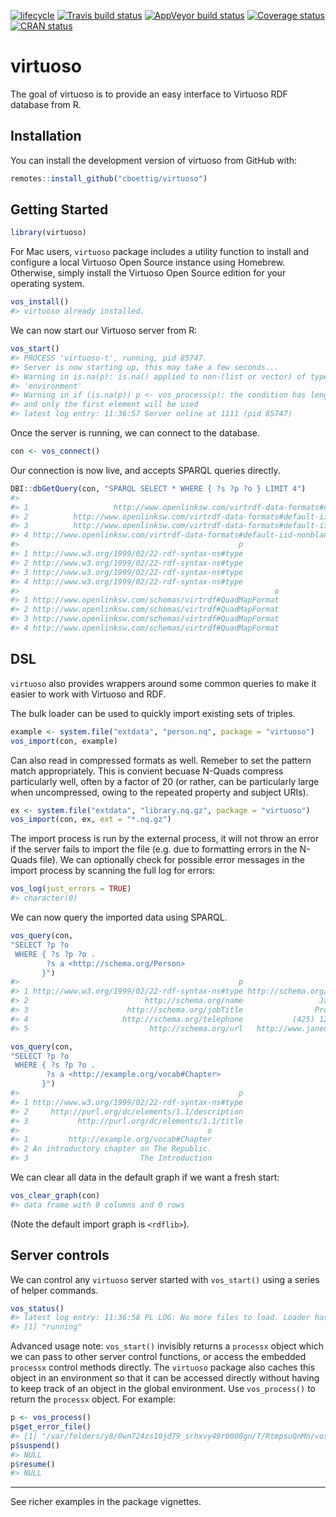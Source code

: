
[![lifecycle](https://img.shields.io/badge/lifecycle-experimental-orange.svg)](https://www.tidyverse.org/lifecycle/#experimental)
[![Travis build
status](https://travis-ci.org/cboettig/virtuoso.svg?branch=master)](https://travis-ci.org/cboettig/virtuoso)
[![AppVeyor build
status](https://ci.appveyor.com/api/projects/status/github/cboettig/virtuoso?branch=master&svg=true)](https://ci.appveyor.com/project/cboettig/virtuoso)
[![Coverage
status](https://codecov.io/gh/cboettig/virtuoso/branch/master/graph/badge.svg)](https://codecov.io/github/cboettig/virtuoso?branch=master)
[![CRAN
status](https://www.r-pkg.org/badges/version/virtuoso)](https://cran.r-project.org/package=virtuoso)

<!-- README.md is generated from README.Rmd. Please edit that file -->

# virtuoso

The goal of virtuoso is to provide an easy interface to Virtuoso RDF
database from R.

## Installation

You can install the development version of virtuoso from GitHub with:

``` r
remotes::install_github("cboettig/virtuoso")
```

## Getting Started

``` r
library(virtuoso)
```

For Mac users, `virtuoso` package includes a utility function to install
and configure a local Virtuoso Open Source instance using Homebrew.
Otherwise, simply install the Virtuoso Open Source edition for your
operating system.

``` r
vos_install()
#> virtuoso already installed.
```

We can now start our Virtuoso server from R:

``` r
vos_start()
#> PROCESS 'virtuoso-t', running, pid 85747.
#> Server is now starting up, this may take a few seconds...
#> Warning in is.na(p): is.na() applied to non-(list or vector) of type
#> 'environment'
#> Warning in if (is.na(p)) p <- vos_process(p): the condition has length > 1
#> and only the first element will be used
#> latest log entry: 11:36:57 Server online at 1111 (pid 85747)
```

Once the server is running, we can connect to the database.

``` r
con <- vos_connect()
```

Our connection is now live, and accepts SPARQL queries directly.

``` r
DBI::dbGetQuery(con, "SPARQL SELECT * WHERE { ?s ?p ?o } LIMIT 4")
#>                                                                              s
#> 1                   http://www.openlinksw.com/virtrdf-data-formats#default-iid
#> 2          http://www.openlinksw.com/virtrdf-data-formats#default-iid-nullable
#> 3          http://www.openlinksw.com/virtrdf-data-formats#default-iid-nonblank
#> 4 http://www.openlinksw.com/virtrdf-data-formats#default-iid-nonblank-nullable
#>                                                 p
#> 1 http://www.w3.org/1999/02/22-rdf-syntax-ns#type
#> 2 http://www.w3.org/1999/02/22-rdf-syntax-ns#type
#> 3 http://www.w3.org/1999/02/22-rdf-syntax-ns#type
#> 4 http://www.w3.org/1999/02/22-rdf-syntax-ns#type
#>                                                         o
#> 1 http://www.openlinksw.com/schemas/virtrdf#QuadMapFormat
#> 2 http://www.openlinksw.com/schemas/virtrdf#QuadMapFormat
#> 3 http://www.openlinksw.com/schemas/virtrdf#QuadMapFormat
#> 4 http://www.openlinksw.com/schemas/virtrdf#QuadMapFormat
```

## DSL

`virtuoso` also provides wrappers around some common queries to make it
easier to work with Virtuoso and RDF.

The bulk loader can be used to quickly import existing sets of triples.

``` r
example <- system.file("extdata", "person.nq", package = "virtuoso")
vos_import(con, example)
```

Can also read in compressed formats as well. Remeber to set the pattern
match appropriately. This is convient becuase N-Quads compress
particularly well, often by a factor of 20 (or rather, can be
particularly large when uncompressed, owing to the repeated property and
subject URIs).

``` r
ex <- system.file("extdata", "library.nq.gz", package = "virtuoso")
vos_import(con, ex, ext = "*.nq.gz")
```

The import process is run by the external process, it will not throw an
error if the server fails to import the file (e.g. due to formatting
errors in the N-Quads file). We can optionally check for possible error
messages in the import process by scanning the full log for errors:

``` r
vos_log(just_errors = TRUE)
#> character(0)
```

We can now query the imported data using SPARQL.

``` r
vos_query(con, 
"SELECT ?p ?o 
 WHERE { ?s ?p ?o .
        ?s a <http://schema.org/Person>
       }")
#>                                                 p                        o
#> 1 http://www.w3.org/1999/02/22-rdf-syntax-ns#type http://schema.org/Person
#> 2                          http://schema.org/name                 Jane Doe
#> 3                      http://schema.org/jobTitle                Professor
#> 4                     http://schema.org/telephone           (425) 123-4567
#> 5                           http://schema.org/url   http://www.janedoe.com
```

``` r
vos_query(con, 
"SELECT ?p ?o 
 WHERE { ?s ?p ?o .
        ?s a <http://example.org/vocab#Chapter>
       }")
#>                                                 p
#> 1 http://www.w3.org/1999/02/22-rdf-syntax-ns#type
#> 2     http://purl.org/dc/elements/1.1/description
#> 3           http://purl.org/dc/elements/1.1/title
#>                                          o
#> 1         http://example.org/vocab#Chapter
#> 2 An introductory chapter on The Republic.
#> 3                         The Introduction
```

We can clear all data in the default graph if we want a fresh start:

``` r
vos_clear_graph(con)
#> data frame with 0 columns and 0 rows
```

(Note the default import graph is `<rdflib>`).

## Server controls

We can control any `virtuoso` server started with `vos_start()` using a
series of helper commands.

``` r
vos_status()
#> latest log entry: 11:36:58 PL LOG: No more files to load. Loader has finished,
#> [1] "running"
```

Advanced usage note: `vos_start()` invisibly returns a `processx` object
which we can pass to other server control functions, or access the
embedded `processx` control methods directly. The `virtuoso` package
also caches this object in an environment so that it can be accessed
directly without having to keep track of an object in the global
environment. Use `vos_process()` to return the `processx` object. For
example:

``` r
p <- vos_process()
p$get_error_file()
#> [1] "/var/folders/y8/0wn724zs10jd79_srhxvy49r0000gn/T/RtmpsuQnMn/vos_start14e52674df231.log"
p$suspend()
#> NULL
p$resume()
#> NULL
```

-----

See richer examples in the package vignettes.
